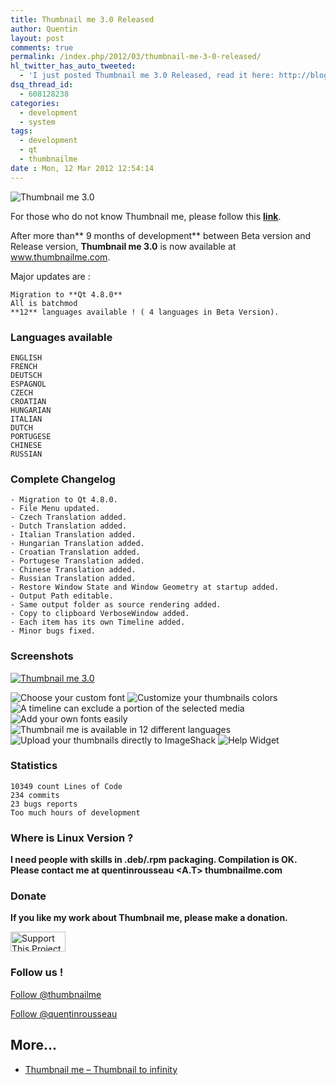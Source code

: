 ```yaml
---
title: Thumbnail me 3.0 Released
author: Quentin
layout: post
comments: true
permalink: /index.php/2012/03/thumbnail-me-3-0-released/
hl_twitter_has_auto_tweeted:
  - 'I just posted Thumbnail me 3.0 Released, read it here: http://blog.quent.in/?p=369'
dsq_thread_id:
  - 608128238
categories:
  - development
  - system
tags:
  - development
  - qt
  - thumbnailme
date : Mon, 12 Mar 2012 12:54:14
---
```


![Thumbnail me 3.0](/assets/wp-content/uploads/2012/02/about1.png)

For those who do not know Thumbnail me, please follow this <strong><a href="http://blog.quent.in/index.php/2011/08/thumbnail-me-vignettez-a-linfini/" target="_blank">link</a></strong>.

After more than** 9 months of development** between Beta version and Release version, **Thumbnail me 3.0** is now available at <a href="http://www.thumbnailme.com" target="_blank">www.thumbnailme.com</a>.

Major updates are :

```plain
Migration to **Qt 4.8.0**
All is batchmod
**12** languages available ! ( 4 languages in Beta Version).
```

### Languages available

```plain
ENGLISH
FRENCH
DEUTSCH
ESPAGNOL
CZECH
CROATIAN
HUNGARIAN
ITALIAN
DUTCH
PORTUGESE
CHINESE
RUSSIAN
```

### Complete Changelog

```plain
- Migration to Qt 4.8.0.
- File Menu updated.
- Czech Translation added.
- Dutch Translation added.
- Italian Translation added.
- Hungarian Translation added.
- Croatian Translation added.
- Portugese Translation added.
- Chinese Translation added.
- Russian Translation added.
- Restore Window State and Window Geometry at startup added.
- Output Path editable.
- Same output folder as source rendering added.
- Copy to clipboard VerboseWindow added.
- Each item has its own Timeline added.
- Minor bugs fixed.
```

### Screenshots


[![Thumbnail me 3.0](/assets/wp-content/uploads/2012/02/about1.png)](http://www.thumbnailme.com)

![Choose your custom font](/assets/wp-content/uploads/2012/02/01-FontsPicker.jpg)
![Customize your thumbnails colors](/assets/wp-content/uploads/2012/02/02-ColorPicker.jpg)
![A timeline can exclude a portion of the selected media](/assets/wp-content/uploads/2012/02/03-Timeline.jpg)
![Add your own fonts easily](/assets/wp-content/uploads/2012/02/04-FontsSettings.jpg)
![Thumbnail me is available in 12 different languages](/assets/wp-content/uploads/2012/02/05-LanguagesSettings.jpg)
![Upload your thumbnails directly to ImageShack](/assets/wp-content/uploads/2012/02/06-Upload.jpg)
![Help Widget](/assets/wp-content/uploads/2012/02/08-Help.jpg)

### Statistics

```plain
10349 count Lines of Code
234 commits
23 bugs reports
Too much hours of development
```

### Where is Linux Version ?

**I need people with skills in .deb/.rpm packaging. Compilation is OK. Please contact me at quentinrousseau <A.T> thumbnailme.com**

### Donate

**If you like my work about Thumbnail me, please make a donation.**

[<img src="http://images.sourceforge.net/images/project-support.jpg" alt="Support This Project" width="88" height="32" border="0" />][1] 

### Follow us !

<a class="twitter-follow-button" href="https://twitter.com/thumbnailme" data-show-count="false">Follow @thumbnailme</a>  


<a class="twitter-follow-button" href="https://twitter.com/quentinrousseau" data-show-count="false">Follow @quentinrousseau</a>  


## More...

*   <a href="http://www.thumbnailme.com" title="Thumbnail me &#8211; Thumbnail to infinity" rel="nofollow">Thumbnail me &#8211; Thumbnail to infinity</a>

 [1]: http://www.thumbnailme.com